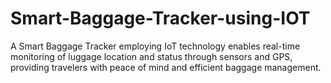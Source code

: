 # Smart-Baggage-Tracker-using-IOT
A Smart Baggage Tracker employing IoT technology enables real-time monitoring of luggage location and status through sensors and GPS, providing travelers with peace of mind and efficient baggage management.
